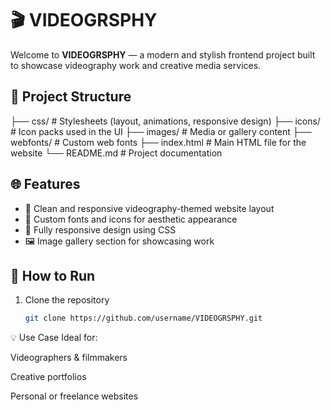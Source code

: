 # 🎬 VIDEOGRSPHY

Welcome to **VIDEOGRSPHY** — a modern and stylish frontend project built to showcase videography work and creative media services.

## 📁 Project Structure

├── css/ # Stylesheets (layout, animations, responsive design)
├── icons/ # Icon packs used in the UI
├── images/ # Media or gallery content
├── webfonts/ # Custom web fonts
├── index.html # Main HTML file for the website
└── README.md # Project documentation


## 🌐 Features

- 🎥 Clean and responsive videography-themed website layout  
- 🎨 Custom fonts and icons for aesthetic appearance  
- 📱 Fully responsive design using CSS  
- 🖼️ Image gallery section for showcasing work  

## 🚀 How to Run

1. Clone the repository  
   ```bash
   git clone https://github.com/username/VIDEOGRSPHY.git

💡 Use Case
Ideal for:

Videographers & filmmakers

Creative portfolios

Personal or freelance websites
